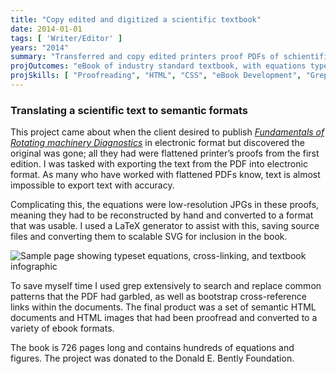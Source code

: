 ```yaml
---
title: "Copy edited and digitized a scientific textbook"
date: 2014-01-01
tags: [ 'Writer/Editor' ]
years: "2014"
summary: "Transferred and copy edited printers proof PDFs of schientific text into html format, and then into ebook and kindle formats."
projOutcomes: "eBook of industry standard textbook, with equations typeset using LaTeX."
projSkills: [ "Proofreading", "HTML", "CSS", "eBook Development", "Grep (global regular expression print)" ]
---
```


### Translating a scientific text to semantic formats

This project came about when the client desired to publish [*Fundamentals of Rotating machinery Diagnostics*](https://www.amazon.com/Fundamentals-Rotating-Machinery-Diagnostics-Manufacturing/dp/0971408106) in electronic format but discovered the original was gone; all they had were flattened printer&rsquo;s proofs from the first edition. I was tasked with exporting the text from the PDF into electronic format. As many who have worked with flattened PDFs know, text is almost impossible to export text with accuracy. 

Complicating this, the equations were low-resolution JPGs in these proofs, meaning they had to be reconstructed by hand and converted to a format that was usable. I used a LaTeX generator to assist with this, saving source files and converting them to scalable SVG for inclusion in the book. 

![Sample page showing typeset equations, cross-linking, and textbook infographic](/funamentals-sample.webp)

To save myself time I used grep extensively to search and replace common patterns that the PDF had garbled, as well as bootstrap cross-reference links within the documents. The final product was a set of semantic HTML documents and HTML images that had been proofread and converted to a variety of ebook formats. 

The book is 726 pages long and contains hundreds of equations and figures. The project was donated to the Donald E. Bently Foundation. 